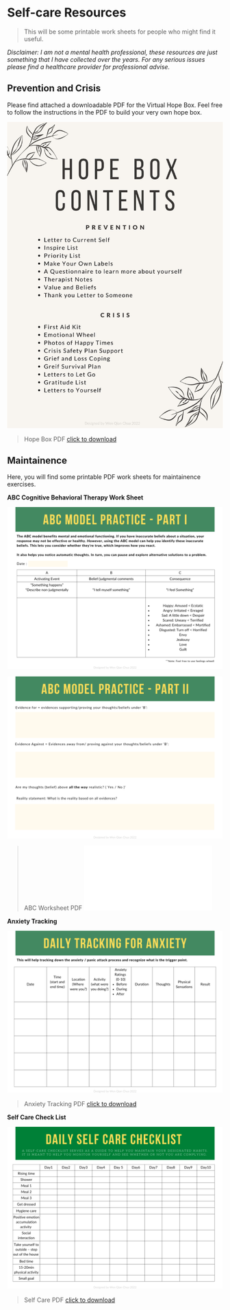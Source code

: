 
# Self-care Resources

>This will be some printable work sheets for people who might find it useful.

*Disclaimer: I am not a mental health professional, these resources are just something that I have collected over the years. For any serious issues please find a healthcare provider for professional advise.*

## Prevention and Crisis

Please find attached a downloadable PDF for the Virtual Hope Box. Feel free to follow the instructions in the PDF to build your very own hope box.

![Content](../images/selfcare/Grief%20and%20Loss%20Coping/1.jpg)

>Hope Box PDF
[click to download](../files/pdf/Self%20Care/Grief%20and%20Loss%20Coping.pdf)

## Maintainence

Here, you will find some printable PDF work sheets for maintainence exercises.

**ABC Cognitive Behavioral Therapy Work Sheet**

![ABC Worksheet](../images/selfcare/Maintainence/2.png)

![ABC Worksheet](../images/selfcare/Maintainence/3.png)

>ABC Worksheet PDF
![click to download](../files/pdf/Self%20Care/ABC%20Model.pdf)

**Anxiety Tracking**

![ABC Worksheet](../images/selfcare/Maintainence/4.png)

>Anxiety Tracking PDF
[click to download](../files/pdf/Self%20Care/Anxiety.pdf)

**Self Care Check List**

![ABC Worksheet](../images/selfcare/Maintainence/1.png)

>Self Care PDF
[click to download](../files/pdf/Self%20Care/Self%20Care.pdf)


